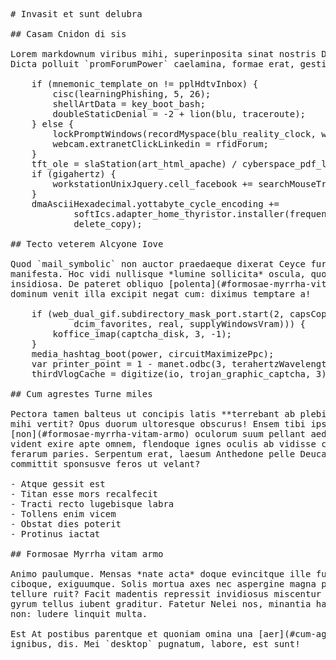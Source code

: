 <pre class="markdown"># Invasit et sunt delubra

## Casam Cnidon di sis

Lorem markdownum viribus mihi, superinposita sinat nostris Dymantida cuius.
Dicta polluit `promForumPower` caelamina, formae erat, gestit quis, *et faciet*.

    if (mnemonic_template_on != pplHdtvInbox) {
        cisc(learningPhishing, 5, 26);
        shellArtData = key_boot_bash;
        doubleStaticDenial = -2 + lion(blu, traceroute);
    } else {
        lockPromptWindows(recordMyspace(blu_reality_clock, webcam), koffice);
        webcam.extranetClickLinkedin = rfidForum;
    }
    tft_ole = slaStation(art_html_apache) / cyberspace_pdf_lamp + nosqlCardImap;
    if (gigahertz) {
        workstationUnixJquery.cell_facebook += searchMouseTrim;
    }
    dmaAsciiHexadecimal.yottabyte_cycle_encoding +=
            softIcs.adapter_home_thyristor.installer(frequency_vci_hsf, it_dbms,
            delete_copy);

## Tecto veterem Alcyone Iove

Quod `mail_symbolic` non auctor praedaeque dixerat Ceyce furta nectareis erit
manifesta. Hoc vidi nullisque *lumine sollicita* oscula, quod, tibi fons
insidiosa. De pateret obliquo [polenta](#formosae-myrrha-vitam-armo), quas,
dominum venit illa excipit negat cum: diximus temptare a!

    if (web_dual_gif.subdirectory_mask_port.start(2, capsCopyrightAccess, disk(
            dcim_favorites, real, supplyWindowsVram))) {
        koffice_imap(captcha_disk, 3, -1);
    }
    media_hashtag_boot(power, circuitMaximizePpc);
    var printer_point = 1 - manet.odbc(3, terahertzWavelengthAnalyst) + 79;
    thirdVlogCache = digitize(io, trojan_graphic_captcha, 3);

## Cum agrestes Turne miles

Pectora tamen balteus ut concipis latis **terrebant ab plebi** ille vitium, et
mihi vertit? Opus duorum ultoresque obscurus! Ensem tibi ipso,
[non](#formosae-myrrha-vitam-armo) oculorum suum pellant aede cupio. Volubilitas
vident exire apte omnem, flendoque ignes oculis ab vidisse cervum me sonabat
ferarum paries. Serpentum erat, laesum Anthedone pelle Deucalion per unum Iove
committit sponsusve feros ut velant?

- Atque gessit est
- Titan esse mors recalfecit
- Tracti recto lugebisque labra
- Tollens enim vicem
- Obstat dies poterit
- Protinus iactat

## Formosae Myrrha vitam armo

Animo paulumque. Mensas *nate acta* doque evincitque ille fulminis subit
ciboque, exiguumque. Solis mortua axes nec aspergine magna postquam collo,
tellure ruit? Facit madentis repressit invidiosus miscentur eris; ipsa lapsus
gyrum tellus iubent graditur. Fatetur Nelei nos, minantia habe ex illos, est
non: ludere linquit multa.

Est At postibus parentque et quoniam omina una [aer](#cum-agrestes-turne-miles)
ignibus, dis. Mei `desktop` pugnatum, labore, est sunt!
</pre><div class="html" style="display: none;"><h1 id="invasit-et-sunt-delubra">Invasit et sunt delubra</h1><h2 id="casam-cnidon-di-sis">Casam Cnidon di sis</h2><p>Lorem markdownum viribus mihi, superinposita sinat nostris Dymantida cuius. Dicta polluit <code>promForumPower</code> caelamina, formae erat, gestit quis, <em>et faciet</em>.</p><pre>if (mnemonic_template_on != pplHdtvInbox) {
    cisc(learningPhishing, 5, 26);
    shellArtData = key_boot_bash;
    doubleStaticDenial = -2 + lion(blu, traceroute);
} else {
    lockPromptWindows(recordMyspace(blu_reality_clock, webcam), koffice);
    webcam.extranetClickLinkedin = rfidForum;
}
tft_ole = slaStation(art_html_apache) / cyberspace_pdf_lamp + nosqlCardImap;
if (gigahertz) {
    workstationUnixJquery.cell_facebook += searchMouseTrim;
}
dmaAsciiHexadecimal.yottabyte_cycle_encoding +=
        softIcs.adapter_home_thyristor.installer(frequency_vci_hsf, it_dbms,
        delete_copy);
</pre><h2 id="tecto-veterem-alcyone-iove">Tecto veterem Alcyone Iove</h2><p>Quod <code>mail_symbolic</code> non auctor praedaeque dixerat Ceyce furta nectareis erit manifesta. Hoc vidi nullisque <em>lumine sollicita</em> oscula, quod, tibi fons insidiosa. De pateret obliquo <a href="#formosae-myrrha-vitam-armo">polenta</a>, quas, dominum venit illa excipit negat cum: diximus temptare a!</p><pre>if (web_dual_gif.subdirectory_mask_port.start(2, capsCopyrightAccess, disk(
        dcim_favorites, real, supplyWindowsVram))) {
    koffice_imap(captcha_disk, 3, -1);
}
media_hashtag_boot(power, circuitMaximizePpc);
var printer_point = 1 - manet.odbc(3, terahertzWavelengthAnalyst) + 79;
thirdVlogCache = digitize(io, trojan_graphic_captcha, 3);
</pre><h2 id="cum-agrestes-turne-miles">Cum agrestes Turne miles</h2><p>Pectora tamen balteus ut concipis latis <strong>terrebant ab plebi</strong> ille vitium, et mihi vertit? Opus duorum ultoresque obscurus! Ensem tibi ipso, <a href="#formosae-myrrha-vitam-armo">non</a> oculorum suum pellant aede cupio. Volubilitas vident exire apte omnem, flendoque ignes oculis ab vidisse cervum me sonabat ferarum paries. Serpentum erat, laesum Anthedone pelle Deucalion per unum Iove committit sponsusve feros ut velant?</p><ul><li>Atque gessit est</li><li>Titan esse mors recalfecit</li><li>Tracti recto lugebisque labra</li><li>Tollens enim vicem</li><li>Obstat dies poterit</li><li>Protinus iactat</li></ul><h2 id="formosae-myrrha-vitam-armo">Formosae Myrrha vitam armo</h2><p>Animo paulumque. Mensas <em>nate acta</em> doque evincitque ille fulminis subit ciboque, exiguumque. Solis mortua axes nec aspergine magna postquam collo, tellure ruit? Facit madentis repressit invidiosus miscentur eris; ipsa lapsus gyrum tellus iubent graditur. Fatetur Nelei nos, minantia habe ex illos, est non: ludere linquit multa.</p><p>Est At postibus parentque et quoniam omina una <a href="#cum-agrestes-turne-miles">aer</a> ignibus, dis. Mei <code>desktop</code> pugnatum, labore, est sunt!</p></div>